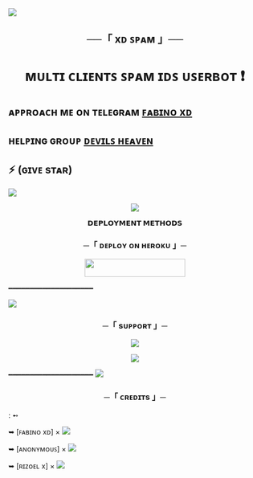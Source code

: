 <img src="https://user-images.githubusercontent.com/73097560/115834477-dbab4500-a447-11eb-908a-139a6edaec5c.gif">

<h2 align="center">
    ──「 xᴅ ꜱᴘᴀᴍ 」──
</h2>


<h1 align="center"><b> ᴍᴜʟᴛɪ ᴄʟɪᴇɴᴛꜱ ꜱᴘᴀᴍ ɪᴅꜱ ᴜꜱᴇʀʙᴏᴛ  ❗️</b></h1> 

##  ᴀᴘᴘʀᴏᴀᴄʜ ᴍᴇ ᴏɴ ᴛᴇʟᴇɢʀᴀᴍ [ꜰᴀʙɪɴᴏ xᴅ](https://t.me/FabinoXD) 

## ʜᴇʟᴘɪɴɢ ɢʀᴏᴜᴘ  [ᴅᴇᴠɪʟꜱ ʜᴇᴀᴠᴇɴ](https://t.me/DevilsHeavenMF)  

## ⚡ (ɢɪᴠᴇ sᴛᴀʀ)

</h3>

<img src="https://user-images.githubusercontent.com/73097560/115834477-dbab4500-a447-11eb-908a-139a6edaec5c.gif">

<p align="center">
  <img src="https://te.legra.ph/file/a50a32854921ea49b665f.jpg">
</p>

<p align="center">
<b>𝗗𝗘𝗣𝗟𝗢𝗬𝗠𝗘𝗡𝗧 𝗠𝗘𝗧𝗛𝗢𝗗𝗦</b>
</p>

<h3 align="center">
    ─「 ᴅᴇᴩʟᴏʏ ᴏɴ ʜᴇʀᴏᴋᴜ 」─
</h3>

<p align="center"><a href="https://heroku-deployer.herokuapp.com"> <img src="https://img.shields.io/badge/Redirect%20To%20Heroku-black?style=for-the-badge&logo=heroku" width="200" height="35.45"/></a></p>


━━━━━━━━━━━━━━━━━━━━

<img src="https://user-images.githubusercontent.com/73097560/115834477-dbab4500-a447-11eb-908a-139a6edaec5c.gif">


<h3 align="center">
    ─「 sᴜᴩᴩᴏʀᴛ 」─
</h3>

<p align="center">
<a href="https://telegram.me/DevilsHeavenMF"><img src="https://img.shields.io/badge/-Support%20Group-blue.svg?style=for-the-badge&logo=Telegram"></a>
</p>
<p align="center">
<a href="https://telegram.me/FabinoXD"><img src="https://img.shields.io/badge/ꜰᴀʙɪɴᴏ xᴅ%20-blue.svg?style=for-the-badge&logo=Telegram"></a>
</p>

━━━━━━━━━━━━━━━━━━━━
<img src="https://user-images.githubusercontent.com/73097560/115834477-dbab4500-a447-11eb-908a-139a6edaec5c.gif">


<h3 align="center">
    ─「 ᴄʀᴇᴅɪᴛs 」─
</h3>
 : ➻

➥ [ꜰᴀʙɪɴᴏ xᴅ] × <a href="https://hnyxd.ml" alt="ꜰᴀʙɪɴᴏ xᴅ"> <img src="https://img.shields.io/badge/ꜰᴀʙɪɴᴏ xᴅ-90302f?logo=telegram" /></a>  

➥ [ᴀɴᴏɴʏᴍᴏᴜꜱ] × <a href="https://t.me/anonymous_was_bot" alt="ᴀɴᴏɴʏᴍᴏᴜꜱ"> <img src="https://img.shields.io/badge/ᴀɴᴏɴʏᴍᴏᴜꜱ-90302f?logo=telegram" /></a>

➥ [ʀɪᴢᴏᴇʟ x] × <a href="https://t.me/TheRiZoeL" alt="TheRiZoeL"> <img src="https://img.shields.io/badge/TheRiZoeL-90302f?logo=telegram" /></a> 
